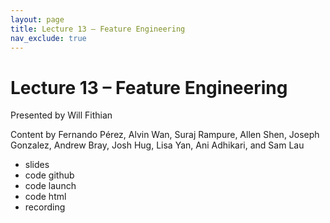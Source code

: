 ```yaml
---
layout: page
title: Lecture 13 – Feature Engineering
nav_exclude: true
---
```


# Lecture 13 – Feature Engineering

Presented by Will Fithian

Content by Fernando Pérez, Alvin Wan, Suraj Rampure, Allen Shen, Joseph Gonzalez, Andrew Bray, Josh Hug, Lisa Yan, Ani Adhikari, and Sam Lau

- slides
- code github
- code launch
- code html
- recording